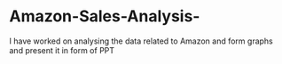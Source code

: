 # Amazon-Sales-Analysis-
I have worked on analysing the data related to Amazon and form graphs and present it in form of PPT
